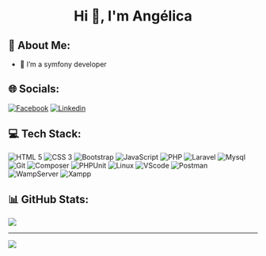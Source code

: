 
<h1 align="center">Hi 👋, I'm Angélica</h1>

## 💫 About Me:
- 🌱 I’m a symfony developer

## 🌐 Socials:

[![Facebook](https://img.shields.io/badge/Facebook-044ab3?style=for-the-badge&logo=facebook)](https://fb.com/Angélica_Ravelonjohanison)
[![Linkedin](https://img.shields.io/badge/Linkedin-0461b3?style=for-the-badge&logo=linkedin)](https://linkedin.com/in/Angélica_Ravelonjohanison)
  


## 💻 Tech Stack:

![HTML 5](https://img.shields.io/badge/html5-db540b?style=for-the-badge&logo=html5&logoColor=white)
![CSS 3](https://img.shields.io/badge/css3-254BDD?style=for-the-badge&logo=css3&logoColor=white)
![Bootstrap](https://img.shields.io/badge/bootstrap-7710F1?style=for-the-badge&logo=bootstrap&logoColor=white)
![JavaScript](https://img.shields.io/badge/javascript-EFD81D?style=for-the-badge&logo=javascript&logoColor=white)
![PHP](https://img.shields.io/badge/php-5E78B8?style=for-the-badge&logo=php&logoColor=white)
![Laravel](https://img.shields.io/badge/laravel-F72C1F?style=for-the-badge&logo=laravel&logoColor=white)
![Mysql](https://img.shields.io/badge/mysql-005E86?style=for-the-badge&logo=mysql&logoColor=white)
![Git](https://img.shields.io/badge/git-E85030?style=for-the-badge&logo=git&logoColor=white)
![Composer](https://img.shields.io/badge/composer-674227?style=for-the-badge&logo=composer&logoColor=white)
![PHPUnit](https://img.shields.io/badge/phpunit-37AF48?style=for-the-badge&logo=phpunit&logoColor=white)
![Linux](https://img.shields.io/badge/linux-000302?style=for-the-badge&logo=linux&logoColor=white)
![VScode](https://img.shields.io/badge/vscode-0175C5?style=for-the-badge&logo=vscode&logoColor=white)
![Postman](https://img.shields.io/badge/postman-F76935?style=for-the-badge&logo=postman&logoColor=white)
![WampServer](https://img.shields.io/badge/wampServer-F70094?style=for-the-badge&logo=wampServer&logoColor=white)
![Xampp](https://img.shields.io/badge/xampp-E25F0F?style=for-the-badge&logo=xampp&logoColor=white)

## 📊 GitHub Stats:
![](https://github-readme-stats.vercel.app/api/top-langs/?username=Bloom-Rvls&theme=dark&hide_border=false&include_all_commits=false&count_private=false&layout=compact)


---
[![](https://visitcount.itsvg.in/api?id=Bloom-Rvls&icon=5&color=10)](https://visitcount.itsvg.in)



